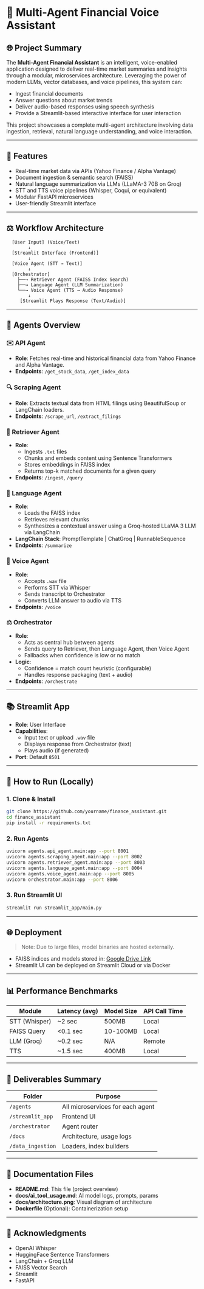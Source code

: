 # 🤖 Multi-Agent Financial Voice Assistant

## 🌐 Project Summary

The **Multi-Agent Financial Assistant** is an intelligent, voice-enabled application designed to deliver real-time market summaries and insights through a modular, microservices architecture. Leveraging the power of modern LLMs, vector databases, and voice pipelines, this system can:

- Ingest financial documents
- Answer questions about market trends
- Deliver audio-based responses using speech synthesis
- Provide a Streamlit-based interactive interface for user interaction

This project showcases a complete multi-agent architecture involving data ingestion, retrieval, natural language understanding, and voice interaction.

---

## 🚀 Features

- Real-time market data via APIs (Yahoo Finance / Alpha Vantage)
- Document ingestion & semantic search (FAISS)
- Natural language summarization via LLMs (LLaMA-3 70B on Groq)
- STT and TTS voice pipelines (Whisper, Coqui, or equivalent)
- Modular FastAPI microservices
- User-friendly Streamlit interface

---

## ⚖️ Workflow Architecture

```
  [User Input] (Voice/Text)
        ↓
  [Streamlit Interface (Frontend)]
        ↓
  [Voice Agent (STT → Text)]
        ↓
  [Orchestrator]
    ├──→ Retriever Agent (FAISS Index Search)
    ├──→ Language Agent (LLM Summarization)
    └──→ Voice Agent (TTS → Audio Response)
        ↓
     [Streamlit Plays Response (Text/Audio)]
```

---

## 🚧 Agents Overview

### ✉️ API Agent
- **Role**: Fetches real-time and historical financial data from Yahoo Finance and Alpha Vantage.
- **Endpoints**: `/get_stock_data`, `/get_index_data`

### 🔍 Scraping Agent
- **Role**: Extracts textual data from HTML filings using BeautifulSoup or LangChain loaders.
- **Endpoints**: `/scrape_url`, `/extract_filings`

### 🔀 Retriever Agent
- **Role**:
  - Ingests `.txt` files
  - Chunks and embeds content using Sentence Transformers
  - Stores embeddings in FAISS index
  - Returns top-k matched documents for a given query
- **Endpoints**: `/ingest`, `/query`

### 🧠 Language Agent
- **Role**:
  - Loads the FAISS index
  - Retrieves relevant chunks
  - Synthesizes a contextual answer using a Groq-hosted LLaMA 3 LLM via LangChain
- **LangChain Stack**: PromptTemplate | ChatGroq | RunnableSequence
- **Endpoints**: `/summarize`

### 🎤 Voice Agent
- **Role**:
  - Accepts `.wav` file
  - Performs STT via Whisper
  - Sends transcript to Orchestrator
  - Converts LLM answer to audio via TTS
- **Endpoints**: `/voice`

### ⚖️ Orchestrator
- **Role**:
  - Acts as central hub between agents
  - Sends query to Retriever, then Language Agent, then Voice Agent
  - Fallbacks when confidence is low or no match
- **Logic**:
  - Confidence = match count heuristic (configurable)
  - Handles response packaging (text + audio)
- **Endpoints**: `/orchestrate`

---

## 📚 Streamlit App

- **Role**: User Interface
- **Capabilities**:
  - Input text or upload `.wav` file
  - Displays response from Orchestrator (text)
  - Plays audio (if generated)
- **Port**: Default `8501`

---

## 🔹 How to Run (Locally)

### 1. Clone & Install
```bash
git clone https://github.com/yourname/finance_assistant.git
cd finance_assistant
pip install -r requirements.txt
```

### 2. Run Agents
```bash
uvicorn agents.api_agent.main:app --port 8001
uvicorn agents.scraping_agent.main:app --port 8002
uvicorn agents.retriever_agent.main:app --port 8003
uvicorn agents.language_agent.main:app --port 8004
uvicorn agents.voice_agent.main:app --port 8005
uvicorn orchestrator.main:app --port 8006
```

### 3. Run Streamlit UI
```bash
streamlit run streamlit_app/main.py
```

---

## 🌐 Deployment

> Note: Due to large files, model binaries are hosted externally.

- FAISS indices and models stored in: [Google Drive Link](https://drive.google.com/drive/folders/1gYD3xFzz981ewxBMlAOfm5NHm0oLcR0o?usp=drive_link)
- Streamlit UI can be deployed on Streamlit Cloud or via Docker

---

## 📊 Performance Benchmarks

| Module         | Latency (avg) | Model Size | API Call Time |
|----------------|---------------|------------|----------------|
| STT (Whisper)  | ~2 sec        | 500MB      | Local          |
| FAISS Query    | <0.1 sec      | 10-100MB   | Local          |
| LLM (Groq)     | ~0.2 sec      | N/A        | Remote         |
| TTS            | ~1.5 sec      | 400MB      | Local          |

---

## 📃 Deliverables Summary

| Folder            | Purpose                            |
|-------------------|------------------------------------|
| `/agents`         | All microservices for each agent   |
| `/streamlit_app`  | Frontend UI                        |
| `/orchestrator`   | Agent router                       |
| `/docs`           | Architecture, usage logs           |
| `/data_ingestion` | Loaders, index builders            |

---

## 📜 Documentation Files

- **README.md**: This file (project overview)
- **docs/ai_tool_usage.md**: AI model logs, prompts, params
- **docs/architecture.png**: Visual diagram of architecture
- **Dockerfile** (Optional): Containerization setup

---

## 🚀 Acknowledgments

- OpenAI Whisper
- HuggingFace Sentence Transformers
- LangChain + Groq LLM
- FAISS Vector Search
- Streamlit
- FastAPI
